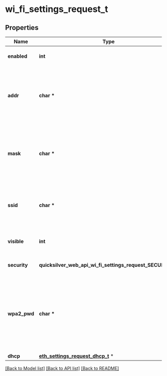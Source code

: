 # wi_fi_settings_request_t

## Properties
Name | Type | Description | Notes
------------ | ------------- | ------------- | -------------
**enabled** | **int** | Whether Wi-Fi is enabled | [optional] 
**addr** | **char \*** | The address assigned to the Wi-Fi interface. Must be specified in IPv4 dotted notation. | [optional] 
**mask** | **char \*** | The subnet mask assigned to the Wi-Fi interface. Must be specified in IPv4 dotted notation. | [optional] 
**ssid** | **char \*** | The SSID used for the Wi-Fi network. Must be 1-30 characters. | [optional] 
**visible** | **int** | Whether the SSID should be broadcast | [optional] 
**security** | **quicksilver_web_api_wi_fi_settings_request_SECURITY_e** | The type of security to use | [optional] 
**wpa2_pwd** | **char \*** | The WPA2 password. Must be 8-25 characters, with the exception that a blank string is allowed if security is open. | [optional] 
**dhcp** | [**eth_settings_request_dhcp_t**](eth_settings_request_dhcp.md) \* |  | [optional] 

[[Back to Model list]](../README.md#documentation-for-models) [[Back to API list]](../README.md#documentation-for-api-endpoints) [[Back to README]](../README.md)


